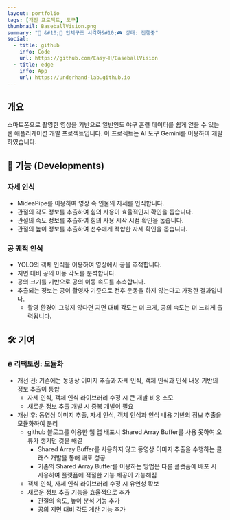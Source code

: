 ```yaml
---
layout: portfolio
tags: [개인 프로젝트, 도구]
thumbnail: BaseballVision.png
summary: "🔧 &#10;🌟 인체구조 시각화&#10;🎮 상태: 진행중"
social:
  - title: github
    info: Code
    url: https://github.com/Easy-H/BaseballVision
  - title: edge
    info: App
    url: https://underhand-lab.github.io
---
```


## 개요

스마트폰으로 촬영한 영상을 기반으로 일반인도 야구 훈련 데이터를 쉽게 얻을 수 있는 웹 애플리케이션 개발 프로젝트입니다. 이 프로젝트는 AI 도구 Gemini를 이용하여 개발하였습니다.

## 🔧 기능 (Developments)
### 자세 인식
- MideaPipe를 이용하여 영상 속 인물의 자세를 인식합니다.
- 관절의 각도 정보를 추출하여 힘의 사용이 효율적인지 확인을 돕습니다. 
- 관절의 속도 정보를 추출하여 힘의 사용 시작 시점 확인을 돕습니다.
- 관절의 높이 정보를 추출하여 선수에게 적합한 자세 확인을 돕습니다.
### 공 궤적 인식
- YOLO의 객체 인식을 이용하여 영상에서 공을 추적합니다.
- 지면 대비 공의 이동 각도를 분석합니다.
- 공의 크기를 기반으로 공의 이동 속도를 추측합니다.
- 추출되는 정보는 공이 촬영자 기준으로 전후 운동을 하지 않는다고 가정한 결과입니다.
	- 촬영 환경이 그렇지 않다면 지면 대비 각도는 더 크게, 공의 속도는 더 느리게 출력됩니다.

## 🛠️ 기여

### 🔥 리팩토링: 모듈화
- 개선 전: 기존에는 동영상 이미지 추출과 자세 인식, 객체 인식과 인식 내용 기반의 정보 추출이 통합
	- 자세 인식, 객체 인식 라이브러리 수정 시 큰 개발 비용 소모
	- 새로운 정보 추출 개발 시 중복 개발이 필요
- 개선 후: 동영상 이미지 추출, 자세 인식, 객체 인식과 인식 내용 기반의 정보 추출을 모듈화하여 분리
	- github 블로그를 이용한 웹 앱 배포시 Shared Array Buffer를 사용 못하여 오류가 생기던 것을 해결
		- Shared Array Buffer를 사용하지 않고 동영상 이미지 추출을 수행하는 클래스 개발을 통해 배포 성공
		- 기존의 Shared Array Buffer를 이용하는 방법은 다른 플랫폼에 배포 시 사용하여 플랫폼에 적절한 기능 제공이 가능해짐
	- 객체 인식, 자세 인식 라이브러리 수정 시 유연성 확보
	- 새로운 정보 추출 기능을 효율적으로 추가
		- 관절의 속도, 높이 분석 기능 추가
		- 공의 지면 대비 각도 계산 기능 추가